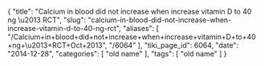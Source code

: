 {
    "title": "Calcium in blood did not increase when increase vitamin D to 40 ng \u2013 RCT",
    "slug": "calcium-in-blood-did-not-increase-when-increase-vitamin-d-to-40-ng-rct",
    "aliases": [
        "/Calcium+in+blood+did+not+increase+when+increase+vitamin+D+to+40+ng+\u2013+RCT+Oct+2013",
        "/6064"
    ],
    "tiki_page_id": 6064,
    "date": "2014-12-28",
    "categories": [
        "old name"
    ],
    "tags": [
        "old name"
    ]
}